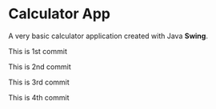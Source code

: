 # Calculator App
A very basic calculator application created with Java **Swing**. 

This is 1st commit

This is 2nd commit

This is 3rd commit

This is 4th commit
